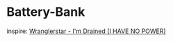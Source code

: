 # Battery-Bank
inspire: [Wranglerstar - I'm Drained (I HAVE NO POWER)](https://youtu.be/GEUs1FpKapg)
